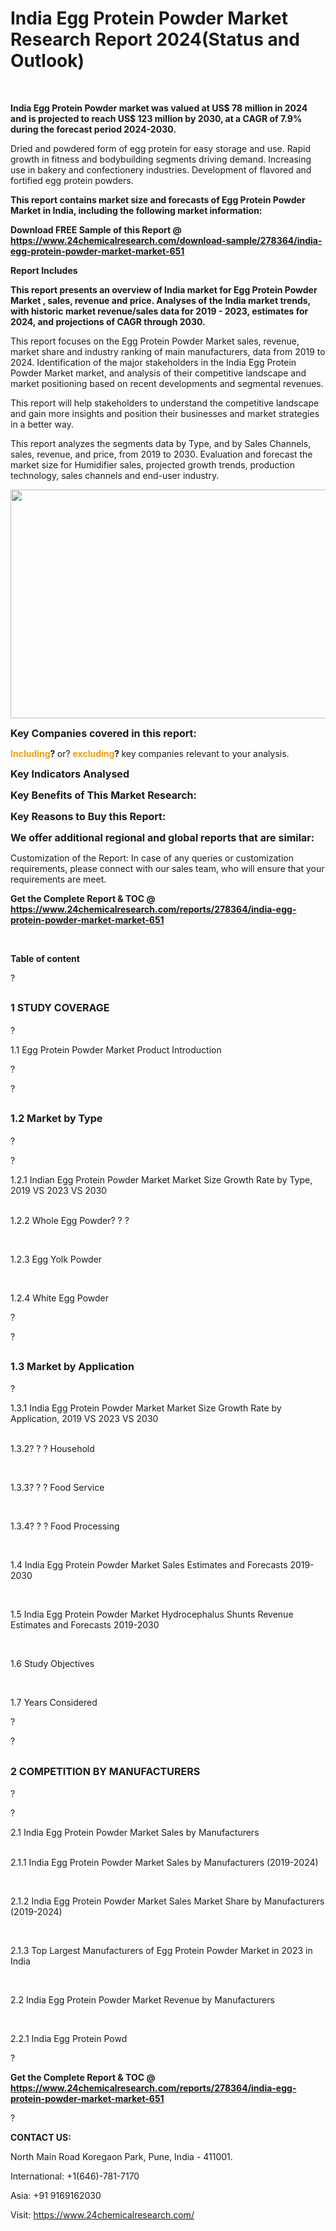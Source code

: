 <h1>India Egg Protein Powder Market Research Report 2024(Status and Outlook)</h1><br/><p><strong>India Egg Protein Powder market was valued at US$ 78 million in 2024 and is projected to reach US$ 123 million by 2030, at a <strong>CAGR</strong> of 7.9% during the forecast period 2024-2030. </strong></p>
 
 
 
 <p>Dried and powdered form of egg protein for easy storage and use. Rapid growth in fitness and bodybuilding segments driving demand. Increasing use in bakery and confectionery industries. Development of flavored and fortified egg protein powders.</p>
 
 
 
 <p><strong>This report contains market size and forecasts of Egg Protein Powder Market in India, including the following market information:</strong></p>
 
 
 
 <div><b>Download FREE Sample of this Report @ <a href="https://www.24chemicalresearch.com/download-sample/278364/india-egg-protein-powder-market-market-651">https://www.24chemicalresearch.com/download-sample/278364/india-egg-protein-powder-market-market-651</a></b></div>
 
 
 
 <p><strong>Report Includes</strong></p>
 
 
 
 <p><strong>This report presents an overview of India market for Egg Protein Powder Market , sales, revenue and price. Analyses of the India <strong>market trends</strong>, with historic market revenue/sales data for 2019 - 2023, estimates for 2024, and projections of <strong>CAGR</strong> through 2030.</strong></p>
 
 
 
 <p>This report focuses on the Egg Protein Powder Market sales, revenue, market share and industry ranking of main manufacturers, data from 2019 to 2024. Identification of the major stakeholders in the India Egg Protein Powder Market market, and analysis of their competitive landscape and market positioning based on recent developments and segmental revenues.</p>
 
 
 
 <p>This report will help stakeholders to understand the competitive landscape and gain more insights and position their businesses and market strategies in a better way.</p>
 
 
 
 <p>This report analyzes the segments data by Type, and by Sales Channels, sales, revenue, and price, from 2019 to 2030. Evaluation and forecast the market size for Humidifier sales, projected growth trends, production technology, sales channels and end-user industry.</p>
 
 
 
 <p><img alt="" src="https://24chemicalresearch.com/assets/report-images/IndiaEggProteinPowderMarket.png" style="height:366px; width:731px" /></p>
 
 
 
 <p><span style="font-size:16px"><strong>Key Companies covered in this report:</strong></span></p>
 
 
 
 <p><strong><span style="color:#f39c12">Including</span>? </strong>or? <strong><span style="color:#f39c12">excluding</span>? </strong>key companies relevant to your analysis.</p>
 
 
 
 <p><span style="font-size:16px"><strong><strong>Key Indicators Analysed</strong></strong></span></p>
 
 
 
 <p><span style="font-size:16px"><strong>Key Benefits of This Market Research:</strong></span></p>
 
 
 
 <p><strong><span style="font-size:16px">Key <strong>Reasons to Buy</strong> this Report:</span></strong></p>
 
 
 
 <p><span style="font-size:16px"><strong>We offer additional regional and global reports that are similar:</strong></span></p>
 
 
 
 <p>Customization of the Report: In case of any queries or customization requirements, please connect with our sales team, who will ensure that your requirements are meet.</p>
 
 
 
 <div><b>Get the Complete Report & TOC @ <a href="https://www.24chemicalresearch.com/reports/278364/india-egg-protein-powder-market-market-651">https://www.24chemicalresearch.com/reports/278364/india-egg-protein-powder-market-market-651</a></b></div>
 
 
 
 <p><br />
 
 <b>Table of content</b></p>
 
 
 
 <p>? </p>
 
 
 
 <h2><span style="font-size:16px"><strong>1 STUDY COVERAGE</strong></span></h2>
 
 
 
 <p>? </p>
 
 
 
 <p>1.1 Egg Protein Powder Market Product Introduction</p>
 
 
 
 <p>? </p>
 
 
 
 <p>? </p>
 
 
 
 <h2><span style="font-size:16px"><strong>1.2 Market by Type</strong></span></h2>
 
 
 
 <p>? </p>
 
 
 
 <p>? </p>
 
 
 
 <p>1.2.1 Indian Egg Protein Powder Market Market Size Growth Rate by Type, 2019 VS 2023 VS 2030<br />
 
 <br />
 
 1.2.2 Whole Egg Powder? ? ? <br />
 
 <br />
 
 1.2.3 Egg Yolk Powder<br />
 
 <br />
 
 1.2.4 White Egg Powder<br />
 
 ? </p>
 
 
 
 <p>? </p>
 
 
 
 <h2><span style="font-size:16px"><strong>1.3 Market by Application</strong></span></h2>
 
 
 
 <p>? </p>
 
 
 
 <p>1.3.1 India Egg Protein Powder Market Market Size Growth Rate by Application, 2019 VS 2023 VS 2030<br />
 
 <br />
 
 1.3.2? ? ? Household<br />
 
 <br />
 
 1.3.3? ? ? Food Service<br />
 
 <br />
 
 1.3.4? ? ? Food Processing<br />
 
 <br />
 
 1.4 India Egg Protein Powder Market Sales Estimates and Forecasts 2019-2030<br />
 
 <br />
 
 1.5 India Egg Protein Powder Market Hydrocephalus Shunts Revenue Estimates and Forecasts 2019-2030<br />
 
 <br />
 
 1.6 Study Objectives<br />
 
 <br />
 
 1.7 Years Considered</p>
 
 
 
 <p>? </p>
 
 
 
 <p>? </p>
 
 
 
 <h2><span style="font-size:16px"><strong>2 COMPETITION BY MANUFACTURERS</strong></span></h2>
 
 
 
 <p>? </p>
 
 
 
 <p>? </p>
 
 
 
 <p>2.1 India Egg Protein Powder Market Sales by Manufacturers<br />
 
 <br />
 
 2.1.1 India Egg Protein Powder Market Sales by Manufacturers (2019-2024)<br />
 
 <br />
 
 2.1.2 India Egg Protein Powder Market Sales Market Share by Manufacturers (2019-2024)<br />
 
 <br />
 
 2.1.3 Top Largest Manufacturers of Egg Protein Powder Market in 2023 in India<br />
 
 <br />
 
 2.2 India Egg Protein Powder Market Revenue by Manufacturers<br />
 
 <br />
 
 2.2.1 India Egg Protein Powd</p>
 
 
 
 <p>? </p>
 
 
 
 <div><b>Get the Complete Report & TOC @ <a href="https://www.24chemicalresearch.com/reports/278364/india-egg-protein-powder-market-market-651">https://www.24chemicalresearch.com/reports/278364/india-egg-protein-powder-market-market-651</a></b></div>
 
 
 
 <p>? </p>
 
 
 
 <p><b>CONTACT US:</b><br />
 
 North Main Road Koregaon Park, Pune, India - 411001.<br />
 
 International: +1(646)-781-7170<br />
 
 Asia: +91 9169162030<br />
 
 Visit: <a href="https://www.24chemicalresearch.com/">https://www.24chemicalresearch.com/</a></p>
